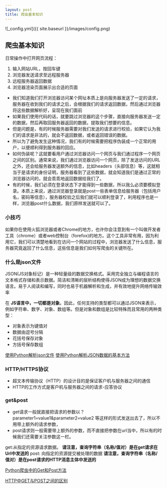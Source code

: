 ```yaml
---
layout: post
title: 爬虫基本知识
---
```


![_config.yml]({{ site.baseurl }}/images/config.png)



## 爬虫基本知识

日常操作中打开网页流程：
1. 输入网站URL，按回车键
2. 浏览器发送请求至远程服务器
3. 远程服务器返回数据
4. 浏览器渲染页面展示出合适的页面

 - 我们知道我们打开浏览器访问某个网址本质上是向服务器发送了一定的请求，服务器在收到我们的请求之后，会根据我们的请求返回数据，然后通过浏览器将这些数据解析好，呈现在我们面前
 - 如果我们使用代码的话，就要跳过浏览器的这个步骤，直接向服务器发送一定的数据，然后再取回服务器返回的数据，提取我们想要的信息。
 - 但是问题是，有的时候服务器需要对我们发送的请求进行校验，如果它认为我们的请求是非法的，就会不返回数据，或者返回错误的数据。
 - 所以为了避免发生这种情况，我们有的时候需要把程序伪装成一个正常的用户，以便顺利得到服务器的回应。
 - 如何伪装呢？这就要看用户通过浏览器访问一个网页与我们通过程序一个网页之间的区别。通常来说，我们通过浏览器访问一个网页，除了发送访问的URL之外，还会给服务器发送额外的信息，比如headers（头部信息）等，这就相当于是请求的身份证明，服务器看到了这些数据，就会知道我们是通过正常的浏览器访问的，就会乖乖地返回数据给我们了。
 - 有的时候，我们必须在登录状态下才能得到一些数据，所以我么必须要模拟登录。本质上来说，通过浏览器登录就是post一些表单信息给服务器（包括用户名，密码等信息），服务器校验之后我们就可以顺利登录了，利用程序也是一样，浏览器post什么数据，我们原样发送就可以了。

### 小技巧
如果你在使用火狐浏览器或者Chrome的地方，也许你会注意到有一个叫做开发者工具（chrome）或者web控制台（forefox)的地方。这个工具非常有用，因为利用它，我们可以清楚地看到在访问一个网站的过程中，浏览器发送了什么信息，服务器究竟返回了什么信息，这些信息是我们如何写爬虫的关键所在。


### 什么是json文件
JSON(JS对象标记）是一种轻量级的数据交换格式。采用完全独立与编程语言的文本格式存储和表示数据。简洁和清晰的层析结构使得JSON成为理想的数据交换语言。易于人阅读和编写，同时也易于机器解析和生成，并有效地提升网络传输效率

在 **JS语言中，一切都是对象**。因此，任何支持的类型都可以通过JSON来表示，例如字符串、数字、对象、数组等。但是对象和数组是比较特殊而且常用的两种类型：

 - 对象表示为键值对
 - 数据由逗号分隔
 - 花括号保存对象
 - 方括号保存数组
 
[使用Python解析json文件][2]
[使用Python解析JSON数据的基本方法][3]

### HTTP/HTTPS协议

 - 超文本传输协议（HTTP）的设计目的是保证客户机与服务器之间的通信
 - HTTP的工作方式是客户机与服务器之间的请求-应答协议

### get&post
 - get请求一般就直接把请求的参数以？parameter1=value1&parameter2=value2 等这样的形式发送出去了，所以不用带上额外的请求参数，
 - post请求则一般需要带上额外的参数，而不直接把参数在url当中，所以有的时候我们还需要关注参数这一栏。
  
get:从指定的资源请求数据。 **请注意，查询字符串（名称/值对）是在get请求在Url中发送的**
post: 向指定的资源提交被处理的数据 **请注意，查询字符串（名称/值对）是在post请求的HTTP消息主体中发送的**

[Python爬虫中的Get和Post方法][4]

[HTTP中GET与POST之间的区别][5]



  [1]: http://python.jobbole.com/87562/
  [2]: http://blog.csdn.net/monsion/article/details/20631737
  [3]: http://www.jb51.net/article/73450.htm
  [4]: http://blog.csdn.net/cjhc666/article/details/54953723
  [5]: http://blog.csdn.net/djd1234567/article/details/45009895
  
  
  
